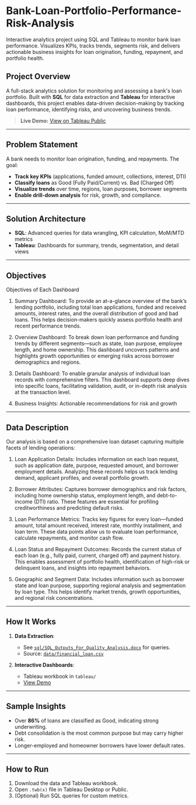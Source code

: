 # Bank-Loan-Portfolio-Performance-Risk-Analysis
Interactive analytics project using SQL and Tableau to monitor bank loan performance. Visualizes KPIs, tracks trends, segments risk, and delivers actionable business insights for loan origination, funding, repayment, and portfolio health.



## Project Overview

A full-stack analytics solution for monitoring and assessing a bank's loan portfolio. Built with **SQL** for data extraction and **Tableau** for interactive dashboards, this project enables data-driven decision-making by tracking loan performance, identifying risks, and uncovering business trends.

> **Live Demo:** [View on Tableau Public](https://public.tableau.com/app/profile/surya.vamshi/viz/Bank_Loan_Project_17449475966680/Intro?publish=yes)

---

## Problem Statement

A bank needs to monitor loan origination, funding, and repayments. The goal:  
- **Track key KPIs** (applications, funded amount, collections, interest, DTI)
- **Classify loans** as Good (Fully Paid/Current) vs. Bad (Charged Off)
- **Visualize trends** over time, regions, loan purposes, borrower segments
- **Enable drill-down analysis** for risk, growth, and compliance.

---

## Solution Architecture

- **SQL**: Advanced queries for data wrangling, KPI calculation, MoM/MTD metrics
- **Tableau**: Dashboards for summary, trends, segmentation, and detail views

---

## Objectives 

Objectives of Each Dashboard

1. Summary Dashboard:
To provide an at-a-glance overview of the bank’s lending portfolio, including total loan applications, funded and received amounts, interest rates, and the overall distribution of good and bad loans. This helps decision-makers quickly assess portfolio health and recent performance trends.

2. Overview Dashboard:
To break down loan performance and funding trends by different segments—such as state, loan purpose, employee length, and home ownership. This dashboard uncovers patterns and highlights growth opportunities or emerging risks across borrower demographics and regions.

3. Details Dashboard:
To enable granular analysis of individual loan records with comprehensive filters. This dashboard supports deep dives into specific loans, facilitating validation, audit, or in-depth risk analysis at the transaction level.

4. Business Insights: Actionable recommendations for risk and growth

---

## Data Description
Our analysis is based on a comprehensive loan dataset capturing multiple facets of lending operations:

1. Loan Application Details:
Includes information on each loan request, such as application date, purpose, requested amount, and borrower employment details. Analyzing these records helps us track lending demand, applicant profiles, and overall portfolio growth.

2. Borrower Attributes:
Captures borrower demographics and risk factors, including home ownership status, employment length, and debt-to-income (DTI) ratio. These features are essential for profiling creditworthiness and predicting default risks.

3. Loan Performance Metrics:
Tracks key figures for every loan—funded amount, total amount received, interest rate, monthly installment, and loan term. These data points allow us to evaluate loan performance, calculate repayments, and monitor cash flow.

4. Loan Status and Repayment Outcomes:
Records the current status of each loan (e.g., fully paid, current, charged off) and payment history. This enables assessment of portfolio health, identification of high-risk or delinquent loans, and insights into repayment behaviors.

5. Geographic and Segment Data:
Includes information such as borrower state and loan purpose, supporting regional analysis and segmentation by loan type. This helps identify market trends, growth opportunities, and regional risk concentrations.

---

## How It Works

1. **Data Extraction**:  
   - See [`sql/SQL_Outputs_For_Quality_Analysis.docx`](sql/SQL_Outputs_For_Quality_Analysis.pdf) for queries.
   - Source: [`data/financial_loan.csv`](data/financial_loan.csv)


2. **Interactive Dashboards**:  
   - Tableau workbook in `tableau/`
   - [View Demo](https://public.tableau.com/app/profile/surya.vamshi/viz/Bank_Loan_Project_17449475966680/Intro?publish=yes)

---

## Sample Insights

- Over **86%** of loans are classified as Good, indicating strong underwriting.
- Debt consolidation is the most common purpose but may carry higher risk.
- Longer-employed and homeowner borrowers have lower default rates.

---

## How to Run

1. Download the data and Tableau workbook.
2. Open `.twb(x)` file in Tableau Desktop or Public.
3. (Optional) Run SQL queries for custom metrics.


